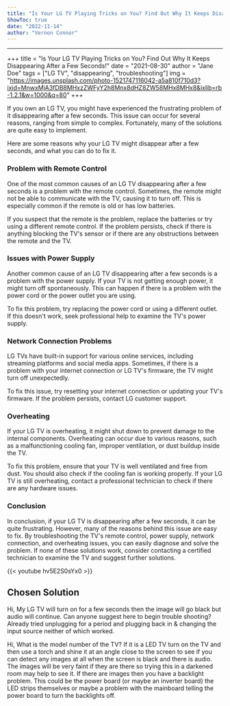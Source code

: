 ```yaml
---
title: "Is Your LG TV Playing Tricks on You? Find Out Why It Keeps Disappearing After a Few Seconds!"
ShowToc: true 
date: "2022-11-14"
author: "Vernon Connor"
---
```

*****
+++
title = "Is Your LG TV Playing Tricks on You? Find Out Why It Keeps Disappearing After a Few Seconds!"
date = "2021-08-30"
author = "Jane Doe"
tags = ["LG TV", "disappearing", "troubleshooting"]
img = "https://images.unsplash.com/photo-1521747116042-a5a810f710d3?ixid=MnwxMjA3fDB8MHxzZWFyY2h8Mnx8dHZ8ZW58MHx8MHx8&ixlib=rb-1.2.1&w=1000&q=80"
+++

If you own an LG TV, you might have experienced the frustrating problem of it disappearing after a few seconds. This issue can occur for several reasons, ranging from simple to complex. Fortunately, many of the solutions are quite easy to implement.

Here are some reasons why your LG TV might disappear after a few seconds, and what you can do to fix it.

### Problem with Remote Control

One of the most common causes of an LG TV disappearing after a few seconds is a problem with the remote control. Sometimes, the remote might not be able to communicate with the TV, causing it to turn off. This is especially common if the remote is old or has low batteries.

If you suspect that the remote is the problem, replace the batteries or try using a different remote control. If the problem persists, check if there is anything blocking the TV's sensor or if there are any obstructions between the remote and the TV.

### Issues with Power Supply

Another common cause of an LG TV disappearing after a few seconds is a problem with the power supply. If your TV is not getting enough power, it might turn off spontaneously. This can happen if there is a problem with the power cord or the power outlet you are using.

To fix this problem, try replacing the power cord or using a different outlet. If this doesn't work, seek professional help to examine the TV's power supply.

### Network Connection Problems

LG TVs have built-in support for various online services, including streaming platforms and social media apps. Sometimes, if there is a problem with your internet connection or LG TV's firmware, the TV might turn off unexpectedly.

To fix this issue, try resetting your internet connection or updating your TV's firmware. If the problem persists, contact LG customer support.

### Overheating

If your LG TV is overheating, it might shut down to prevent damage to the internal components. Overheating can occur due to various reasons, such as a malfunctioning cooling fan, improper ventilation, or dust buildup inside the TV.

To fix this problem, ensure that your TV is well ventilated and free from dust. You should also check if the cooling fan is working properly. If your LG TV is still overheating, contact a professional technician to check if there are any hardware issues.

### Conclusion

In conclusion, if your LG TV is disappearing after a few seconds, it can be quite frustrating. However, many of the reasons behind this issue are easy to fix. By troubleshooting the TV's remote control, power supply, network connection, and overheating issues, you can easily diagnose and solve the problem. If none of these solutions work, consider contacting a certified technician to examine the TV and suggest further solutions.

{{< youtube hv5E2S0sYx0 >}} 



## Chosen Solution
 Hi, My LG TV will turn on for a few seconds then the image will go black but audio will continue. Can anyone suggest here to begin trouble shooting?
Already tried unplugging for a period and plugging back in & changing the input source neither of which worked.

 Hi,
What is the model number of the TV?
If it is a LED TV turn on the TV and then use a torch and shine it at an angle close to the screen to see if you can detect any images at all when the screen is black and there is audio. The images will be very faint if they are there so trying this in a darkened room may help to see it.
If there are images then you have a backlight problem. This could be the power board (or maybe an inverter board) the LED strips themselves or maybe a problem with the mainboard telling the power board to turn the backlights off.




